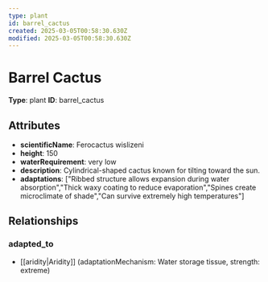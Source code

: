 ```yaml
---
type: plant
id: barrel_cactus
created: 2025-03-05T00:58:30.630Z
modified: 2025-03-05T00:58:30.630Z
---
```


# Barrel Cactus

**Type**: plant
**ID**: barrel_cactus

## Attributes

- **scientificName**: Ferocactus wislizeni
- **height**: 150
- **waterRequirement**: very low
- **description**: Cylindrical-shaped cactus known for tilting toward the sun.
- **adaptations**: ["Ribbed structure allows expansion during water absorption","Thick waxy coating to reduce evaporation","Spines create microclimate of shade","Can survive extremely high temperatures"]

## Relationships

### adapted_to

- [[aridity|Aridity]] (adaptationMechanism: Water storage tissue, strength: extreme)

